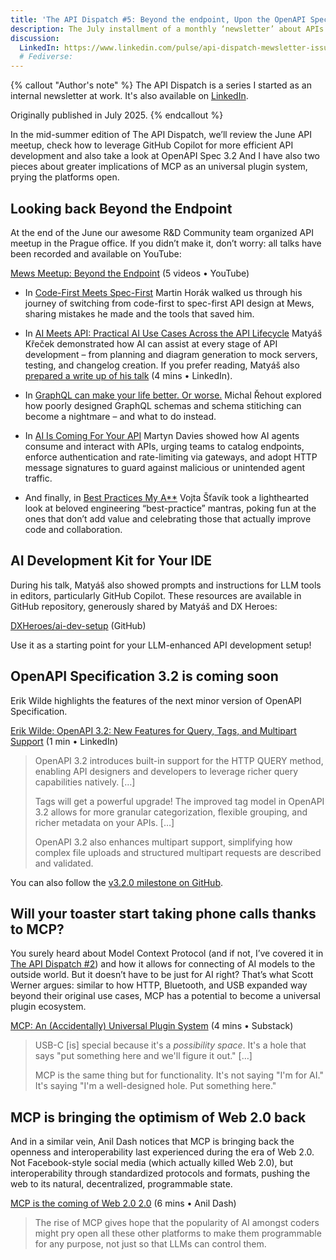 ```yaml
---
title: 'The API Dispatch #5: Beyond the endpoint, Upon the OpenAPI Spec, Above MCP'
description: The July installment of a monthly ‘newsletter’ about APIs. This issue looks back on API meetup, OpenAPI Spec 3.2, and a few optimistic opinions about MCP.
discussion:
  LinkedIn: https://www.linkedin.com/pulse/api-dispatch-mewsletter-issue-5-mewsrnd-debwe/
  # Fediverse:
---
```


{% callout "Author's note" %}
The API Dispatch is a series I started as an internal newsletter at work. It's also available on [LinkedIn](https://www.linkedin.com/newsletters/r-d-api-mewsletter-7305909196418396160/).

Originally published in July 2025.
{% endcallout %}

In the mid-summer edition of The API Dispatch, we’ll review the June API meetup, check how to leverage GitHub Copilot for more efficient API development and also take a look at OpenAPI Spec 3.2 And I have also two pieces about greater implications of MCP as an universal plugin system, prying the platforms open.

## Looking back Beyond the Endpoint

At the end of the June our awesome R&D Community team organized API meetup in the Prague office. If you didn’t make it, don’t worry: all talks have been recorded and available on YouTube:

[Mews Meetup: Beyond the Endpoint](https://www.youtube.com/playlist?list=PLPC0G0NFzXJrGYhF933XFjcmYdA4bvgRd) (5 videos • YouTube)

- In [Code-First Meets Spec-First](https://www.youtube.com/watch?v=PkJXWzd0O2Y&list=PLPC0G0NFzXJrGYhF933XFjcmYdA4bvgRd&index=1) Martin Horák walked us through his journey of switching from code-first to spec-first API design at Mews, sharing mistakes he made and the tools that saved him.

- In [AI Meets API: Practical AI Use Cases Across the API Lifecycle](https://www.youtube.com/watch?v=t1Jg9Y6-sg4&list=PLPC0G0NFzXJrGYhF933XFjcmYdA4bvgRd&index=2) Matyáš Křeček demonstrated how AI can assist at every stage of API development – from planning and diagram generation to mock servers, testing, and changelog creation. If you prefer reading, Matyáš also [prepared a write up of his talk](https://www.linkedin.com/pulse/ai-meets-api-practical-use-cases-across-lifecycle-maty%C3%A1%C5%A1-k%C5%99e%C4%8Dek-ifite/) (4 mins • LinkedIn).

- In [GraphQL can make your life better. Or worse.](https://www.youtube.com/watch?v=Uo7Q08JpGLU&list=PLPC0G0NFzXJrGYhF933XFjcmYdA4bvgRd&index=3) Michal Řehout explored how poorly designed GraphQL schemas and schema stitiching can become a nightmare – and what to do instead.

- In [AI Is Coming For Your API](https://www.youtube.com/watch?v=Esdgf5AfJBU&list=PLPC0G0NFzXJrGYhF933XFjcmYdA4bvgRd&index=5) Martyn Davies showed how AI agents consume and interact with APIs, urging teams to catalog endpoints, enforce authentication and rate-limiting via gateways, and adopt HTTP message signatures to guard against malicious or unintended agent traffic.

- And finally, in [Best Practices My A\*\*](https://www.youtube.com/watch?v=bc_SIzR8Xvc&list=PLPC0G0NFzXJrGYhF933XFjcmYdA4bvgRd&index=4) Vojta Šťavík took a lighthearted look at beloved engineering “best-practice” mantras, poking fun at the ones that don’t add value and celebrating those that actually improve code and collaboration.

## AI Development Kit for Your IDE

During his talk, Matyáš also showed prompts and instructions for LLM tools in editors, particularly GitHub Copilot. These resources are available in GitHub repository, generously shared by Matyáš and DX Heroes:

[DXHeroes/ai-dev-setup](https://github.com/DXHeroes/ai-dev-setup) (GitHub)

Use it as a starting point for your LLM-enhanced API development setup!

## OpenAPI Specification 3.2 is coming soon

Erik Wilde highlights the features of the next minor version of OpenAPI Specification.

[Erik Wilde: OpenAPI 3.2: New Features for Query, Tags, and Multipart Support](http://www.linkedin.com/posts/erikwilde_api-apidescription-openapi-activity-7351475759875514369-2kSE/) (1 min • LinkedIn)

> OpenAPI 3.2 introduces built-in support for the HTTP QUERY method, enabling API designers and developers to leverage richer query capabilities natively. \[…\]
>
> Tags will get a powerful upgrade! The improved tag model in OpenAPI 3.2 allows for more granular categorization, flexible grouping, and richer metadata on your APIs. \[…\]
>
> OpenAPI 3.2 also enhances multipart support, simplifying how complex file uploads and structured multipart requests are described and validated.

You can also follow the [v3.2.0 milestone on GitHub](https://github.com/OAI/OpenAPI-Specification/milestone/12).

## Will your toaster start taking phone calls thanks to MCP?

You surely heard about Model Context Protocol (and if not, I’ve covered it in [The API Dispatch #2](/wiki/spaces/RND/blog/2025/03/31/634883453/The+API+Dispatch+2+MCP+is+coming+to+eat+our+APIs+or+maybe+not)) and how it allows for connecting of AI models to the outside world. But it doesn’t have to be just for AI right? That’s what Scott Werner argues: similar to how HTTP, Bluetooth, and USB expanded way beyond their original use cases, MCP has a potential to become a universal plugin ecosystem.

[MCP: An (Accidentally) Universal Plugin System](https://worksonmymachine.substack.com/p/mcp-an-accidentally-universal-plugin) (4 mins • Substack)

> USB-C \[is\] special because it's a _possibility space_. It's a hole that says "put something here and we'll figure it out." \[…\]
>
> MCP is the same thing but for functionality. It's not saying "I'm for AI." It's saying "I'm a well-designed hole. Put something here."

## MCP is bringing the optimism of Web 2.0 back

And in a similar vein, Anil Dash notices that MCP is bringing back the openness and interoperability last experienced during the era of Web 2.0. Not Facebook-style social media (which actually killed Web 2.0), but interoperability through standardized protocols and formats, pushing the web to its natural, decentralized, programmable state.

[MCP is the coming of Web 2.0 2.0](https://www.anildash.com/2025/05/20/mcp_web20_20/) (6 mins • Anil Dash)

> The rise of MCP gives hope that the popularity of AI amongst coders might pry open all these other platforms to make them programmable for any purpose, not just so that LLMs can control them.
